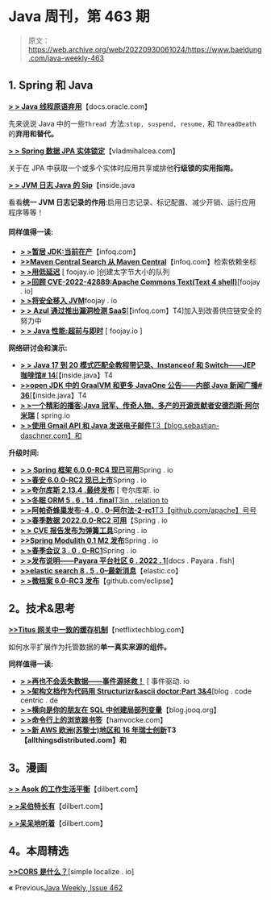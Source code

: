 # Java 周刊，第 463 期

> 原文：<https://web.archive.org/web/20220930061024/https://www.baeldung.com/java-weekly-463>

## 1. **Spring 和 Java**

[**> > Java 线程原语弃用**](https://web.archive.org/web/20221111123743/https://docs.oracle.com/en/java/javase/19/docs/api/java.base/java/lang/doc-files/threadPrimitiveDeprecation.html)【docs.oracle.com】

先来说说 Java 中的一些`Thread `方法:`stop, suspend, resume,` 和 `ThreadDeath`的**弃用和替代。**

[**> > Spring 数据 JPA 实体锁定**](https://web.archive.org/web/20221111123743/https://vladmihalcea.com/spring-data-jpa-locking/)【vladmihalcea.com】

关于在 JPA 中获取一个或多个实体时应用共享或排他**行级锁的实用指南。**

[**> > JVM 日志 Java 的 Sip**](https://web.archive.org/web/20221111123743/https://inside.java/2022/11/07/sip071/)【inside.java

看看**统一 JVM 日志记录的作用**:启用日志记录、标记配置、减少开销、运行应用程序等等！

#### 同样值得一读:

*   [**> >暂居 JDK:当前在产**](https://web.archive.org/web/20221111123743/https://www.infoq.com/presentations/java-upgrade-path/)【infoq.com】
*   [**>>Maven Central Search 从 Maven Central**](https://web.archive.org/web/20221111123743/https://www.infoq.com/news/2022/11/maven-central-search/)【infoq.com】检索依赖坐标
*   [**> >用低延迟**](https://web.archive.org/web/20221111123743/https://foojay.io/today/creating-terabyte-sized-queues-with-low-latency/) [ foojay.io ]创建太字节大小的队列
*   [**> >回顾 CVE-2022-42889:Apache Commons Text(Text 4 shell)**](https://web.archive.org/web/20221111123743/https://foojay.io/today/reviewing-cve-2022-42889-arbitrary-code-execution-vulnerability-in-apache-commons-text-text4shell/)[foojay . io]
*   [**> >将安全移入 JVM**](https://web.archive.org/web/20221111123743/https://foojay.io/today/moving-security-into-the-jvm/)foojay . io
*   [**> > Azul 通过推出漏洞检测 SaaS**](https://web.archive.org/web/20221111123743/https://www.infoq.com/news/2022/11/azul-vulnerability-detection/)[【infoq.com】T4]加入到改善供应链安全的努力中
*   [**> > Java 性能:超前与即时**](https://web.archive.org/web/20221111123743/https://foojay.io/today/java-performance-ahead-of-time-versus-just-in-time/) [ foojay.io ]

**网络研讨会和演示:**

*   [**> > Java 17 到 20 模式匹配全教程带记录、Instanceof 和 Switch——JEP 咖啡馆# 14**](https://web.archive.org/web/20221111123743/https://inside.java/2022/11/08/jepcafe14/)[【inside.java】T4
*   [**>>open JDK 中的 GraalVM 和更多 JavaOne 公告——内部 Java 新闻广播# 36**](https://web.archive.org/web/20221111123743/https://inside.java/2022/11/03/newscast-036/)[【inside.java】T4
*   [**> >一个精彩的播客:Java 冠军、传奇人物、多产的开源贡献者安德烈斯·阿尔米瑞**](https://web.archive.org/web/20221111123743/https://spring.io/blog/2022/11/03/a-bootiful-podcast-java-champion-legend-and-prolific-open-source-contributor-andres-almiray) [ spring.io
*   [**> >使用 Gmail API 和 Java 发送电子邮件**T3【blog.sebastian-daschner.com】和](https://web.archive.org/web/20221111123743/https://blog.sebastian-daschner.com/entries/sending-emails-gmail-api-java)

**升级时间:**

*   [**> > Spring 框架 6.0.0-RC4 现已可用**](https://web.archive.org/web/20221111123743/https://spring.io/blog/2022/11/09/spring-framework-6-0-0-rc4-available-now)Spring . io
*   [**> >春安 6.0.0-RC2 现已上市**](https://web.archive.org/web/20221111123743/https://spring.io/blog/2022/11/09/spring-security-6-0-0-rc2-is-available-now)Spring . io
*   **[> >夸尔库斯 2.13.4 .最终发布](https://web.archive.org/web/20221111123743/https://quarkus.io/blog/quarkus-2-13-4-final-released/)** [ 夸尔库斯. io
*   [**> >冬眠 ORM 5 . 6 . 14 . final**T3in . relation to](https://web.archive.org/web/20221111123743/https://in.relation.to/2022/11/04/hibernate-orm-5614/)
*   [**> >阿帕奇蜂巢发布-4 . 0 . 0-阿尔法-2-rc1**T3【github.com/apache】号号](https://web.archive.org/web/20221111123743/https://github.com/apache/hive/releases/tag/release-4.0.0-alpha-2-rc1)
*   [**> >春季数据 2022.0.0-RC2 可用**](https://web.archive.org/web/20221111123743/https://spring.io/blog/2022/11/04/spring-data-2022-0-0-rc2-available)【Spring . io
*   [**> > CVE 报告发布为弹簧工具**](https://web.archive.org/web/20221111123743/https://spring.io/blog/2022/11/03/cve-report-published-for-spring-tools)Spring . io
*   [**>>Spring Modulith 0.1 M2 发布**](https://web.archive.org/web/20221111123743/https://spring.io/blog/2022/11/02/spring-modulith-0-1-m2-released)Spring . io
*   [**> >春季会议 3 . 0 . 0-RC1**](https://web.archive.org/web/20221111123743/https://spring.io/blog/2022/10/26/spring-session-3-0-0-rc1)Spring . io
*   [**> >发布说明——Payara 平台社区 6 . 2022 . 1**](https://web.archive.org/web/20221111123743/https://docs.payara.fish/community/docs/6.2022.1/Release%20Notes/Release%20Notes%206.2022.1.html)[docs . Payara . fish]
*   [**>>elastic search 8 . 5 . 0–最新消息**](https://web.archive.org/web/20221111123743/https://www.elastic.co/guide/en/elasticsearch/reference/8.5/release-highlights.html)【elastic.co】
*   **[> >微档案 6.0-RC3 发布](https://web.archive.org/web/20221111123743/https://github.com/eclipse/microprofile/releases/tag/6.0-RC3)**【github.com/eclipse】

## 2。技术&思考

[**>>Titus 网关中一致的缓存机制**](https://web.archive.org/web/20221111123743/https://netflixtechblog.com/consistent-caching-mechanism-in-titus-gateway-6cb89b9ce296)【netflixtechblog.com】

如何水平扩展作为托管数据的**单一真实来源的组件。**

**同样值得一读:**

*   [**> >再也不会丢失数据——事件源拯救！**](https://web.archive.org/web/20221111123743/https://event-driven.io/en/never_lose_data_with_event_sourcing/) [ 事件驱动. io
*   **[> >架构文档作为代码用 Structurizr&ascii doctor:Part 3](https://web.archive.org/web/20221111123743/https://blog.codecentric.de/architecture-documentation-as-code-with-structurizr-and-asciidoctor-part-3-structurizr)[&4](https://web.archive.org/web/20221111123743/https://blog.codecentric.de/architecture-documentation-as-code-with-structurizr-and-asciidoctor-part4-publishing)**[blog . code centric . de
*   [**> >横向是你的朋友在 SQL 中创建局部列变量**](https://web.archive.org/web/20221111123743/https://blog.jooq.org/lateral-is-your-friend-to-create-local-column-variables-in-sql/)【blog.jooq.org】
*   [**> >命令行上的浏览器书签**](https://web.archive.org/web/20221111123743/https://www.hamvocke.com/blog/lnks-command-line-bookmarks/)【hamvocke.com】
*   **[> >新 AWS 欧洲(苏黎士)地区和 16 年瑞士创新](https://web.archive.org/web/20221111123743/https://www.allthingsdistributed.com/2022/11/aws-launches-europe-zurich-region.html)T3【allthingsdistributed.com】和**

## 3。漫画

[**> > Asok 的工作生活平衡**](https://web.archive.org/web/20221111123743/https://dilbert.com/strip/2022-11-09)【dilbert.com】

[**> >呆伯特长有**](https://web.archive.org/web/20221111123743/https://dilbert.com/strip/2022-11-08)【dilbert.com】

[**> >呆呆地听着**](https://web.archive.org/web/20221111123743/https://dilbert.com/strip/2022-11-06)【dilbert.com】

## 4。本周精选

**[>>CORS 是什么？](https://web.archive.org/web/20221111123743/https://simplelocalize.io/blog/posts/what-is-cors/)**[simple localize . io]

**«** Previous[Java Weekly, Issue 462](/web/20221111123743/https://www.baeldung.com/java-weekly-462)